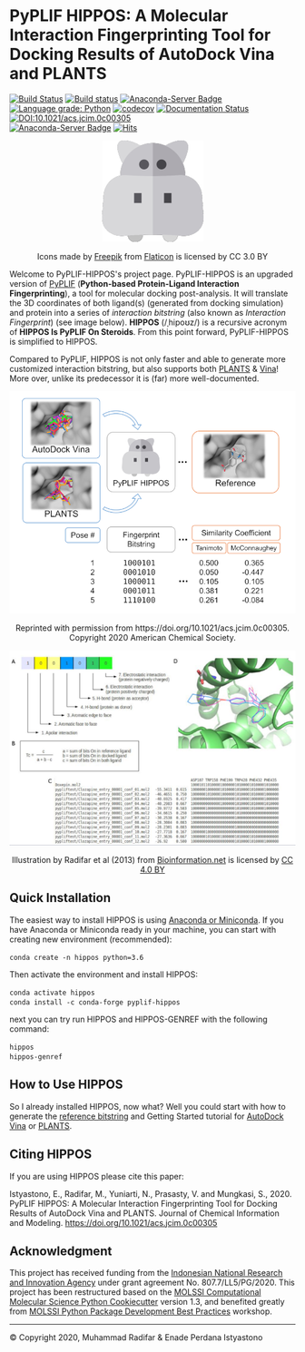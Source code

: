 # PyPLIF HIPPOS: A Molecular Interaction Fingerprinting Tool for Docking Results of AutoDock Vina and PLANTS

[![Build Status](https://travis-ci.com/radifar/PyPLIF-HIPPOS.svg?branch=master)](https://travis-ci.com/radifar/PyPLIF-HIPPOS)
[![Build status](https://ci.appveyor.com/api/projects/status/ai083k8ab0kxnk5w?svg=true)](https://ci.appveyor.com/project/radifar/pyplif-hippos)
[![Anaconda-Server Badge](https://img.shields.io/badge/Install%20with-conda-green.svg?style=flat)](https://anaconda.org/conda-forge/pyplif-hippos)   
[![Language grade: Python](https://img.shields.io/lgtm/grade/python/g/radifar/PyPLIF-HIPPOS.svg?logo=lgtm&logoWidth=18)](https://lgtm.com/projects/g/radifar/PyPLIF-HIPPOS/context:python)
[![codecov](https://codecov.io/gh/radifar/pyplif-hippos/branch/master/graph/badge.svg)](https://codecov.io/gh/radifar/pyplif-hippos/branch/master)
[![Documentation Status](https://readthedocs.org/projects/pyplif-hippos/badge/?version=latest&style=flat)](https://pyplif-hippos.readthedocs.io/en/latest/)
[![DOI:10.1021/acs.jcim.0c00305](https://zenodo.org/badge/DOI/10.1021/acs.jcim.0c00305.svg)](https://doi.org/10.1021/acs.jcim.0c00305)   
[![Anaconda-Server Badge](https://img.shields.io/conda/dn/conda-forge/pyplif-hippos?color=green)](https://anaconda.org/conda-forge/pyplif-hippos)
[![Hits](https://hits.seeyoufarm.com/api/count/incr/badge.svg?url=https%3A%2F%2Fgithub.com%2Fradifar%2Fpyplif-hippos&title=visitor%20today%2Ftotal)](https://hits.seeyoufarm.com)

<p align="center">
  <img alt="Icons made by Freepik from Flaticon is licensed by CC 3.0 BY" src="docs/source/hippopotamus_small.png">
</p>

<p align="center">Icons made by <a href="https://www.freepik.com/">Freepik</a> from <a href="http://www.flaticon.com">Flaticon</a> is licensed by CC 3.0 BY</p>

Welcome to PyPLIF-HIPPOS's project page. PyPLIF-HIPPOS is an upgraded version of [PyPLIF](https://github.com/radifar/pyplif/) (**Python-based Protein-Ligand Interaction Fingerprinting**), a tool for molecular docking post-analysis. It will translate the 3D coordinates of both ligand(s) (generated from docking simulation) and protein into a series of *interaction bitstring* (also known as *Interaction Fingerprint*) (see image below). **HIPPOS** (/ˌhipoʊz/) is a recursive acronym of **HIPPOS Is PyPLIF On Steroids**. From this point forward, PyPLIF-HIPPOS is simplified to HIPPOS.

Compared to PyPLIF, HIPPOS is not only faster and able to generate more customized interaction bitstring, but also supports both [PLANTS](https://uni-tuebingen.de/fakultaeten/mathematisch-naturwissenschaftliche-fakultaet/fachbereiche/pharmazie-und-biochemie/pharmazie/pharmazeutische-chemie/pd-dr-t-exner/research/plants/) & [Vina](http://vina.scripps.edu/)! More over, unlike its predecessor it is (far) more well-documented.

<p align="center">
  <img alt="Table of Content Abstract Graphic JCIM" src="docs/source/toc-abstract-graphics_small.png">
</p>

<p align="center">Reprinted with permission from https://doi.org/10.1021/acs.jcim.0c00305. Copyright 2020 American Chemical Society.</p>

<p align="center">
  <img alt="PyPLIF output from PyPLIF publication" src="docs/source/pyplif.png">
</p>

<p align="center">Illustration by Radifar et al (2013) from <a href="http://www.bioinformation.net/009/97320630009325.htm">Bioinformation.net</a> is licensed by <a href="http://creativecommons.org/licenses/by/4.0">CC 4.0 BY</a>

## Quick Installation

The easiest way to install HIPPOS is using [Anaconda or Miniconda](https://docs.anaconda.com/anaconda/install/).
If you have Anaconda or Miniconda ready in your machine, you can start with
creating new environment (recommended):

`conda create -n hippos python=3.6`

Then activate the environment and install HIPPOS:

`conda activate hippos`  
`conda install -c conda-forge pyplif-hippos`

next you can try run HIPPOS and HIPPOS-GENREF with the following command:

`hippos`  
`hippos-genref` 

## How to Use HIPPOS

So I already installed HIPPOS, now what? Well you could start with how to generate
the [reference bitstring](https://pyplif-hippos.readthedocs.io/en/latest/getting-started-genref.html)
and Getting Started tutorial for [AutoDock Vina](https://pyplif-hippos.readthedocs.io/en/latest/getting-started-vina.html)
or [PLANTS](https://pyplif-hippos.readthedocs.io/en/latest/getting-started-plants.html).

## Citing HIPPOS

If you are using HIPPOS please cite this paper:

Istyastono, E., Radifar, M., Yuniarti, N., Prasasty, V. and Mungkasi, S., 2020.
PyPLIF HIPPOS: A Molecular Interaction Fingerprinting Tool for Docking Results
of AutoDock Vina and PLANTS. Journal of Chemical Information and Modeling.
https://doi.org/10.1021/acs.jcim.0c00305

## Acknowledgment

This project has received funding from the [Indonesian National Research and Innovation Agency](https://international.ristekdikti.go.id/) 
under grant agreement No. 807.7/LL5/PG/2020. This project has been restructured based on the
[MOLSSI Computational Molecular Science Python Cookiecutter](https://github.com/molssi/cookiecutter-cms)
version 1.3, and benefited greatly from [MOLSSI Python Package Development Best Practices](https://molssi.org/2020/04/20/may-webinar-series-python-package-development/)
workshop.


-----

&copy; Copyright 2020, Muhammad Radifar & Enade Perdana Istyastono
